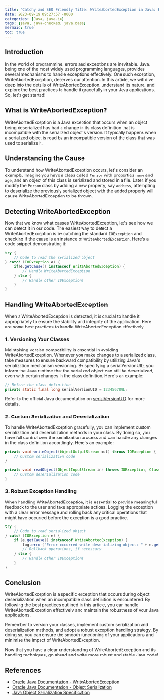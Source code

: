 ```yaml
---
title: 'Catchy and SEO Friendly Title: WriteAbortedException in Java: Handling Writer Errors Effectively'
date: 2023-09-19 09:27:57 -0000
categories: [Java, java.io]
tags: [java, java-checked, java.base]
mermaid: true
toc: true
---
```



## Introduction
In the world of programming, errors and exceptions are inevitable. Java, being one of the most widely used programming languages, provides several mechanisms to handle exceptions effectively. One such exception, WriteAbortedException, deserves our attention. In this article, we will dive deep into the details of WriteAbortedException, understand its nature, and explore the best practices to handle it gracefully in your Java applications. So, let's get started!

## What is WriteAbortedException?
WriteAbortedException is a Java exception that occurs when an object being deserialized has had a change in its class definition that is incompatible with the serialized object's version. It typically happens when a serialized object is read by an incompatible version of the class that was used to serialize it.

## Understanding the Cause
To understand how WriteAbortedException occurs, let's consider an example. Imagine you have a class called `Person` with properties `name` and `age`, and an object of this class is serialized and stored in a file. Later, if you modify the `Person` class by adding a new property, say `address`, attempting to deserialize the previously serialized object with the added property will cause WriteAbortedException to be thrown.

## Detecting WriteAbortedException
Now that we know what causes WriteAbortedException, let's see how we can detect it in our code. The easiest way to detect a WriteAbortedException is by catching the standard `IOException` and checking if the cause is an instance of `WriteAbortedException`. Here's a code snippet demonstrating it:

```java
try {
    // Code to read the serialized object
} catch (IOException e) {
    if(e.getCause() instanceof WriteAbortedException) {
        // Handle WriteAbortedException
    } else {
        // Handle other IOExceptions
    }
}
```

## Handling WriteAbortedException
When a WriteAbortedException is detected, it is crucial to handle it appropriately to ensure the stability and integrity of the application. Here are some best practices to handle WriteAbortedException effectively:

### 1. Versioning Your Classes
Maintaining version compatibility is essential in avoiding WriteAbortedException. Whenever you make changes to a serialized class, take measures to ensure backward compatibility by utilizing Java's serialization mechanism versioning. By specifying a serialVersionUID, you inform the Java runtime that the serialized object can still be deserialized, even with certain changes in the class definition. Here's an example:

```java
// Before the class definition
private static final long serialVersionUID = 123456789L;
```
Refer to the official Java documentation on [serialVersionUID](https://docs.oracle.com/javase/7/docs/api/java/io/Serializable.html#serialVersionUID) for more details.

### 2. Custom Serialization and Deserialization
To handle WriteAbortedException gracefully, you can implement custom serialization and deserialization methods in your class. By doing so, you have full control over the serialization process and can handle any changes in the class definition accordingly. Here's an example:

```java
private void writeObject(ObjectOutputStream out) throws IOException {
    // Custom serialization code
}

private void readObject(ObjectInputStream in) throws IOException, ClassNotFoundException {
    // Custom deserialization code
}
```

### 3. Robust Exception Handling
When handling WriteAbortedException, it is essential to provide meaningful feedback to the user and take appropriate actions. Logging the exception with a clear error message and rolling back any critical operations that might have occurred before the exception is a good practice.

```java
try {
    // Code to read serialized object
} catch (IOException e) {
    if (e.getCause() instanceof WriteAbortedException) {
        log.error("Error occurred while deserializing object: " + e.getMessage());
        // Rollback operations, if necessary
    } else {
        // Handle other IOExceptions
    }
}
```

## Conclusion
WriteAbortedException is a specific exception that occurs during object deserialization when an incompatible class definition is encountered. By following the best practices outlined in this article, you can handle WriteAbortedException effectively and maintain the robustness of your Java applications.

Remember to version your classes, implement custom serialization and deserialization methods, and adopt a robust exception handling strategy. By doing so, you can ensure the smooth functioning of your applications and minimize the impact of WriteAbortedException.

Now that you have a clear understanding of WriteAbortedException and its handling techniques, go ahead and write more robust and stable Java code!

## References
- [Oracle Java Documentation - WriteAbortedException](https://docs.oracle.com/javase/7/docs/api/java/io/WriteAbortedException.html)
- [Oracle Java Documentation - Object Serialization](https://docs.oracle.com/javase/7/docs/technotes/guides/serialization/)
- [Java Object Serialization Specification](https://docs.oracle.com/javase/7/docs/platform/serialization/spec/protocol.html)